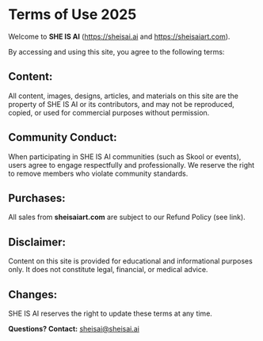 # Terms of Use 2025

Welcome to **SHE IS AI** (https://sheisai.ai and https://sheisaiart.com).

By accessing and using this site, you agree to the following terms:

## Content:
All content, images, designs, articles, and materials on this site are the property of SHE IS AI or its contributors, and may not be reproduced, copied, or used for commercial purposes without permission.

## Community Conduct:
When participating in SHE IS AI communities (such as Skool or events), users agree to engage respectfully and professionally. We reserve the right to remove members who violate community standards.

## Purchases:
All sales from **sheisaiart.com** are subject to our Refund Policy (see link).

## Disclaimer:
Content on this site is provided for educational and informational purposes only. It does not constitute legal, financial, or medical advice.

## Changes:
SHE IS AI reserves the right to update these terms at any time.

**Questions? Contact:** sheisai@sheisai.ai


